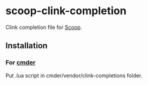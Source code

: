 # scoop-clink-completion
Clink completion file for [Scoop](https://scoop.sh/).

## Installation

### For [cmder](http://cmder.net/)
Put .lua script in cmder/vendor/clink-completions folder.
